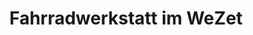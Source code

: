---
title: "Fahrradwerkstatt im WeZet"
url: /goettingen/fahrradwerkstatt-im-wezet/
shop: Fahrrad
---